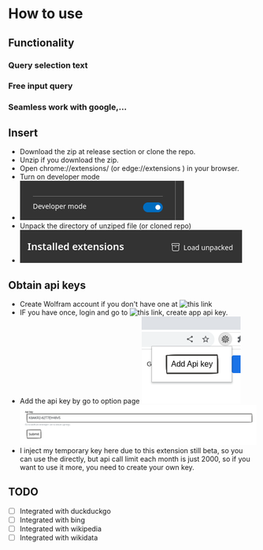 # How to use

## Functionality
### Query selection text

### Free input query 

### Seamless work with google,...


## Insert
- Download the zip at release section or clone the repo.
- Unzip if you download the zip.
- Open chrome://extensions/ (or edge://extensions ) in your  browser.
- Turn on developer mode
- ![img_2.png](img_2.png)
- Unpack the directory of unziped file (or cloned repo) 
- ![img_3.png](img_3.png)


## Obtain api keys 
- Create Wolfram account if you don't have one at ![this link](https://account.wolfram.com/login/create)
- IF you have once, login and go to ![this link](https://developer.wolframalpha.com/portal/myapps/), create app api key.
- Add the api key by go to option page 
![img.png](img.png)
![img_1.png](img_1.png)
- I inject my temporary key here due to this extension still beta, so you can use the directly, but api call limit each month is just 2000, so if you want to use it more, you need to create your own key.

## TODO

- [ ] Integrated with duckduckgo
- [ ] Integrated with bing
- [ ] Integrated with wikipedia
- [ ] Integrated with wikidata
